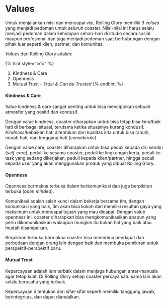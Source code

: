 # Values

Untuk menjalankan misi dan mencapai visi, Rolling Glory memiliki 3 _values_ yang menjadi pedoman untuk seluruh coaster. Nilai-nilai ini harus selalu menjadi pedoman dalam kehidupan sehari-hari di studio secara sosial maupun profesional dan juga menjadi pedoman saat berhubungan dengan pihak luar seperti klien, partner, dan komunitas.

_Values_ dari Rolling Glory adalah: 

{% hint style="info" %}
1. Kindness & Care
2. Openness
3. Mutual Trust - _Trust & Can be Trusted_
{% endhint %}

#### Kindness & Care

Value kindness & care sangat penting untuk bisa menciptakan sebuah atmosfer yang positif dan kondusif.

Dengan value kindness, coaster diharapkan untuk bisa tetap bisa _kind_/baik hati di berbagai situasi, terutama ketika situasinya kurang kondusif. _Kindness_/kebaikan hati ditentukan dari kualitas kita untuk bisa ramah, murah hati, dan tenggang hati \(_considerate_\).

Dengan value care, coaster diharapkan untuk bisa peduli kepada diri sendiri \(_self-care_\), peduli ke sesama coaster, peduli ke lingkungan kerja, peduli ke task yang sedang dikerjakan, peduli kepada klien/partner, hingga peduli kepada _user_ yang akan menggunakan produk yang dibuat Rolling Glory.

#### Openness

Openness bermakna terbuka dalam berkomunikasi dan juga berpikiran terbuka \(_open minded_\). 

Komunikasi adalah salah kunci dalam bekerja bersama tim, dengan komunikasi yang baik, tim akan bisa kokoh dan memiliki resultan gaya yang maksimum untuk mencapai tujuan yang mau dicapai. Dengan value openness ini, coaster diharapkan bisa mengkomunikasikan apapun yang perlu dikomunikasikan walaupun mungkin itu bukan hal yang baik atau mudah disampaikan.

Berpikiran terbuka bermakna coaster bisa menerima pendapat dan perbedaan dengan orang lain dengan baik dan membuka pemikiran untuk perspektif-perspektif baru.

#### Mutual Trust

Kepercayaan adalah lem terbaik dalam menjaga hubungan antar-manusia agar tetap kuat. Di Rolling Glory setiap coaster percaya satu sama lain akan selalu berusaha yang terbaik.

Kepercayaan ditentukan dari sifat-sifat seperti memiliki tanggung jawab, berintegritas, dan dapat diandalkan.



